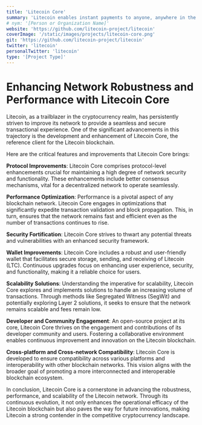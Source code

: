 ```yaml
---
title: 'Litecoin Core'
summary: 'Litecoin enables instant payments to anyone, anywhere in the world using peer-to-peer technology without a central authority.'
# nym: '[Person or Organization Name]'
website: 'https://github.com/litecoin-project/litecoin'
coverImage: '/static/images/projects/litecoin-core.png'
git: 'https://github.com/litecoin-project/litecoin'
twitter: 'litecoin'
personalTwitter: 'litecoin'
type: '[Project Type]'
---
```


# **Enhancing Network Robustness and Performance with Litecoin Core**

Litecoin, as a trailblazer in the cryptocurrency realm, has persistently striven to improve its network to provide a seamless and secure transactional experience. One of the significant advancements in this trajectory is the development and enhancement of Litecoin Core, the reference client for the Litecoin blockchain.

Here are the critical features and improvements that Litecoin Core brings:

**Protocol Improvements**:
Litecoin Core comprises protocol-level enhancements crucial for maintaining a high degree of network security and functionality. These enhancements include better consensus mechanisms, vital for a decentralized network to operate seamlessly.

**Performance Optimization**:
Performance is a pivotal aspect of any blockchain network. Litecoin Core engages in optimizations that significantly expedite transaction validation and block propagation. This, in turn, ensures that the network remains fast and efficient even as the number of transactions continues to rise.

**Security Fortification**:
Litecoin Core strives to thwart any potential threats and vulnerabilities with an enhanced security framework. 

**Wallet Improvements**:
Litecoin Core includes a robust and user-friendly wallet that facilitates secure storage, sending, and receiving of Litecoin (LTC). Continuous upgrades focus on enhancing user experience, security, and functionality, making it a reliable choice for users.

**Scalability Solutions**:
Understanding the imperative for scalability, Litecoin Core explores and implements solutions to handle an increasing volume of transactions. Through methods like Segregated Witness (SegWit) and potentially exploring Layer 2 solutions, it seeks to ensure that the network remains scalable and fees remain low.

**Developer and Community Engagement**:
An open-source project at its core, Litecoin Core thrives on the engagement and contributions of its developer community and users. Fostering a collaborative environment enables continuous improvement and innovation on the Litecoin blockchain.

**Cross-platform and Cross-network Compatibility**:
Litecoin Core is developed to ensure compatibility across various platforms and interoperability with other blockchain networks. This vision aligns with the broader goal of promoting a more interconnected and interoperable blockchain ecosystem.

In conclusion, Litecoin Core is a cornerstone in advancing the robustness, performance, and scalability of the Litecoin network. Through its continuous evolution, it not only enhances the operational efficacy of the Litecoin blockchain but also paves the way for future innovations, making Litecoin a strong contender in the competitive cryptocurrency landscape.

